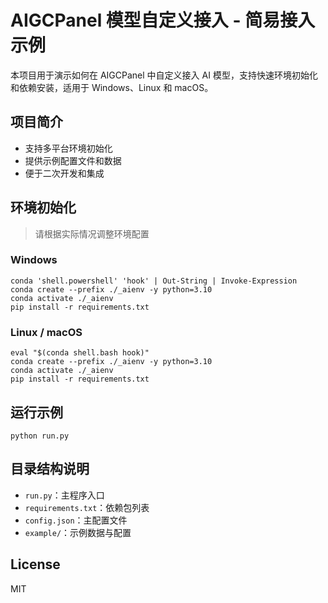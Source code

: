 
# AIGCPanel 模型自定义接入 - 简易接入示例

本项目用于演示如何在 AIGCPanel 中自定义接入 AI 模型，支持快速环境初始化和依赖安装，适用于 Windows、Linux 和 macOS。

## 项目简介

- 支持多平台环境初始化
- 提供示例配置文件和数据
- 便于二次开发和集成

## 环境初始化

> 请根据实际情况调整环境配置

### Windows

```shell
conda 'shell.powershell' 'hook' | Out-String | Invoke-Expression
conda create --prefix ./_aienv -y python=3.10
conda activate ./_aienv
pip install -r requirements.txt
```

### Linux / macOS

```shell
eval "$(conda shell.bash hook)"
conda create --prefix ./_aienv -y python=3.10
conda activate ./_aienv
pip install -r requirements.txt
```

## 运行示例

```shell
python run.py
```

## 目录结构说明

- `run.py`：主程序入口
- `requirements.txt`：依赖包列表
- `config.json`：主配置文件
- `example/`：示例数据与配置

## License

MIT
